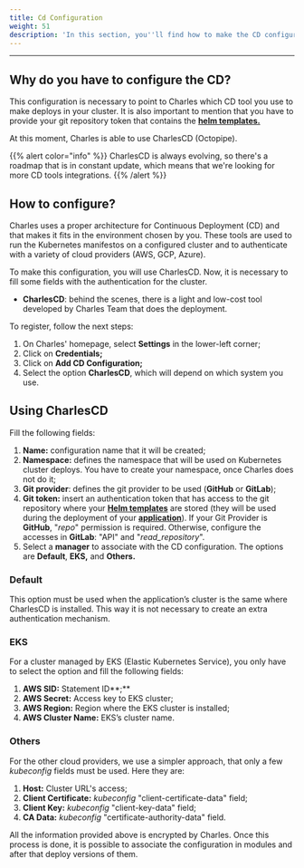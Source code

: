 ```yaml
---
title: Cd Configuration
weight: 51
description: 'In this section, you''ll find how to make the CD configuration'
---
```


---

## Why do you have to configure the CD? 

This configuration is necessary to point to Charles which CD tool you use to make deploys in your cluster. It is also important to mention that you have to provide your git repository token that contains the [**helm templates.** ](/get-started/creating-your-first-module/how-to-configure-chart-template/)

At this moment, Charles is able to use CharlesCD \(Octopipe\). 

{{% alert color="info" %}}
CharlesCD is always evolving, so there's a roadmap that is in constant update, which means that we're looking for more CD tools integrations.
{{% /alert %}}

## How to configure?

Charles uses a proper architecture for Continuous Deployment \(CD\) and that makes it fits in the environment chosen by you. These tools are used to run the Kubernetes manifestos on a configured cluster and to authenticate with a variety of cloud providers \(AWS, GCP, Azure\). 

To make this configuration, you will use CharlesCD. Now, it is necessary to fill some fields with the authentication for the cluster.

* **CharlesCD**: behind the scenes, there is a light and low-cost tool developed by Charles Team that does the deployment.

To register, follow the next steps: 

1. On Charles' homepage, select **Settings** in the lower-left corner;
2. Click on **Credentials;**
3. Click on **Add CD Configuration;**
4. Select the option **CharlesCD**, which will depend on which system you use. 

## Using CharlesCD

Fill the following fields:

1. **Name:** configuration name that it will be created; 
2. **Namespace:** defines the namespace that will be used on Kubernetes cluster deploys. You have to create your namespace, once Charles does not do it;
3. **Git provider**: defines the git provider to be used \(**GitHub** or **GitLab**\);
4. **Git token:** insert an authentication token that has access to the git repository where your [**Helm templates**](/get-started/creating-your-first-module/how-to-configure-chart-template/) are stored \(they will be used during the deployment of your [**application**](/get-started/creating-your-first-module/overview/)\). If your Git Provider is **GitHub**, "_repo_" permission is required. Otherwise, configure the accesses in **GitLab**: "API" and "_read\_repository_".
5. Select a **manager** to associate with the CD configuration. The options are **Default**, **EKS,** and **Others.**

### **Default**

This option must be used when the application’s cluster is the same where CharlesCD is installed. This way it is not necessary to create an extra authentication mechanism. 

### **EKS**

For a cluster managed by EKS \(Elastic Kubernetes Service\), you only have to select the option and fill the following fields:

1. **AWS SID:** Statement ID**;**
2. **AWS Secret:** Access key to EKS cluster; 
3. **AWS Region:** Region where the EKS cluster is installed; 
4. **AWS Cluster Name:** EKS’s cluster name.

### **Others**

For the other cloud providers, we use a simpler approach, that only a few _kubeconfig_ fields must be used. Here they are: 

1. **Host:** Cluster URL's access;
2. **Client Certificate:** _kubeconfig_ "client-certificate-data" field;
3. **Client Key:** _kubeconfig_  "client-key-data" field;
4. **CA Data:** _kubeconfig_  "certificate-authority-data" field.

All the information provided above is encrypted by Charles. Once this process is done, it is possible to associate the configuration in modules and after that deploy versions of them.
